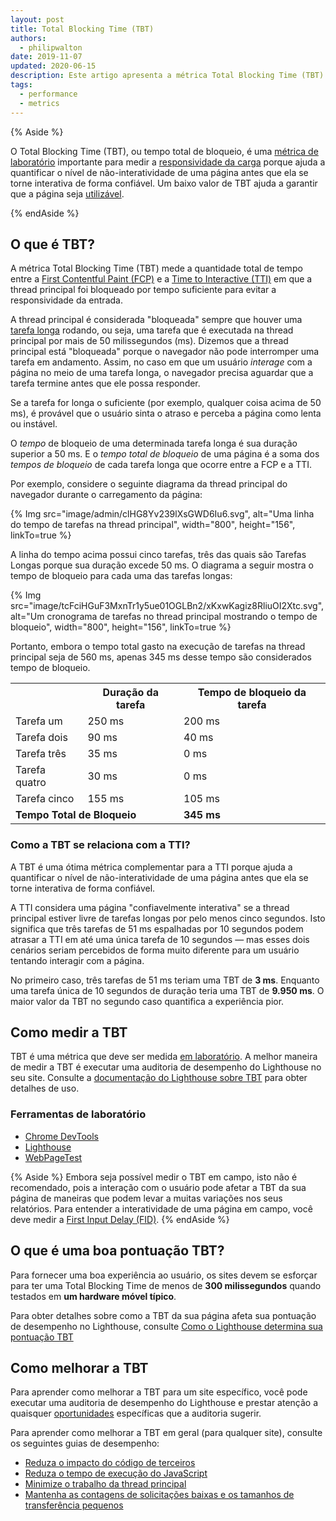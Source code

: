 ```yaml
---
layout: post
title: Total Blocking Time (TBT)
authors:
  - philipwalton
date: 2019-11-07
updated: 2020-06-15
description: Este artigo apresenta a métrica Total Blocking Time (TBT) e explica como medi-la.
tags:
  - performance
  - metrics
---
```


{% Aside %}

O Total Blocking Time (TBT), ou tempo total de bloqueio, é uma [métrica de laboratório](/user-centric-performance-metrics/#in-the-lab) importante para medir a [responsividade da carga](/user-centric-performance-metrics/#types-of-metrics) porque ajuda a quantificar o nível de não-interatividade de uma página antes que ela se torne interativa de forma confiável. Um baixo valor de TBT ajuda a garantir que a página seja [utilizável](/user-centric-performance-metrics/#questions).

{% endAside %}

## O que é TBT?

A métrica Total Blocking Time (TBT) mede a quantidade total de tempo entre a [First Contentful Paint (FCP)](/fcp/) e a [Time to Interactive (TTI)](/tti/) em que a thread principal foi bloqueado por tempo suficiente para evitar a responsividade da entrada.

A thread principal é considerada "bloqueada" sempre que houver uma [tarefa longa](/custom-metrics/#long-tasks-api) rodando, ou seja, uma tarefa que é executada na thread principal por mais de 50 milissegundos (ms). Dizemos que a thread principal está "bloqueada" porque o navegador não pode interromper uma tarefa em andamento. Assim, no caso em que um usuário *interage* com a página no meio de uma tarefa longa, o navegador precisa aguardar que a tarefa termine antes que ele possa responder.

Se a tarefa for longa o suficiente (por exemplo, qualquer coisa acima de 50 ms), é provável que o usuário sinta o atraso e perceba a página como lenta ou instável.

O *tempo* de bloqueio de uma determinada tarefa longa é sua duração superior a 50 ms. E o *tempo total de bloqueio* de uma página é a soma dos *tempos de bloqueio* de cada tarefa longa que ocorre entre a FCP e a TTI.

Por exemplo, considere o seguinte diagrama da thread principal do navegador durante o carregamento da página:

{% Img src="image/admin/clHG8Yv239lXsGWD6Iu6.svg", alt="Uma linha do tempo de tarefas na thread principal", width="800", height="156", linkTo=true %}

A linha do tempo acima possui cinco tarefas, três das quais são Tarefas Longas porque sua duração excede 50 ms. O diagrama a seguir mostra o tempo de bloqueio para cada uma das tarefas longas:

{% Img src="image/tcFciHGuF3MxnTr1y5ue01OGLBn2/xKxwKagiz8RliuOI2Xtc.svg", alt="Um cronograma de tarefas no thread principal mostrando o tempo de bloqueio", width="800", height="156", linkTo=true %}

Portanto, embora o tempo total gasto na execução de tarefas na thread principal seja de 560 ms, apenas 345 ms desse tempo são considerados tempo de bloqueio.

<table>
  <tr>
    <th></th>
    <th>Duração da tarefa</th>
    <th>Tempo de bloqueio da tarefa</th>
  </tr>
  <tr>
    <td>Tarefa um</td>
    <td>250 ms</td>
    <td>200 ms</td>
  </tr>
  <tr>
    <td>Tarefa dois</td>
    <td>90 ms</td>
    <td>40 ms</td>
  </tr>
  <tr>
    <td>Tarefa três</td>
    <td>35 ms</td>
    <td>0 ms</td>
  </tr>
  <tr>
    <td>Tarefa quatro</td>
    <td>30 ms</td>
    <td>0 ms</td>
  </tr>
  <tr>
    <td>Tarefa cinco</td>
    <td>155 ms</td>
    <td>105 ms</td>
  </tr>
  <tr>
    <td colspan="2"><strong>Tempo Total de Bloqueio</strong></td>
    <td><strong>345 ms</strong></td>
  </tr>
</table>

### Como a TBT se relaciona com a TTI?

A TBT é uma ótima métrica complementar para a TTI porque ajuda a quantificar o nível de não-interatividade de uma página antes que ela se torne interativa de forma confiável.

A TTI considera uma página "confiavelmente interativa" se a thread principal estiver livre de tarefas longas por pelo menos cinco segundos. Isto significa que três tarefas de 51 ms espalhadas por 10 segundos podem atrasar a TTI em até uma única tarefa de 10 segundos — mas esses dois cenários seriam percebidos de forma muito diferente para um usuário tentando interagir com a página.

No primeiro caso, três tarefas de 51 ms teriam uma TBT de **3 ms**. Enquanto uma tarefa única de 10 segundos de duração teria uma TBT de **9.950 ms**. O maior valor da TBT no segundo caso quantifica a experiência pior.

## Como medir a TBT

TBT é uma métrica que deve ser medida [em laboratório](/user-centric-performance-metrics/#in-the-lab). A melhor maneira de medir a TBT é executar uma auditoria de desempenho do Lighthouse no seu site. Consulte a [documentação do Lighthouse sobre TBT](/lighthouse-total-blocking-time) para obter detalhes de uso.

### Ferramentas de laboratório

- [Chrome DevTools](https://developers.google.com/web/tools/chrome-devtools/)
- [Lighthouse](https://developers.google.com/web/tools/lighthouse/)
- [WebPageTest](https://www.webpagetest.org/)

{% Aside %} Embora seja possível medir o TBT em campo, isto não é recomendado, pois a interação com o usuário pode afetar a TBT da sua página de maneiras que podem levar a muitas variações nos seus relatórios. Para entender a interatividade de uma página em campo, você deve medir a [First Input Delay (FID)](/fid/). {% endAside %}

## O que é uma boa pontuação TBT?

Para fornecer uma boa experiência ao usuário, os sites devem se esforçar para ter uma Total Blocking Time de menos de **300 milissegundos** quando testados em **um hardware móvel típico**.

Para obter detalhes sobre como a TBT da sua página afeta sua pontuação de desempenho no Lighthouse, consulte [Como o Lighthouse determina sua pontuação TBT](/lighthouse-total-blocking-time/#how-lighthouse-determines-your-tbt-score)

## Como melhorar a TBT

Para aprender como melhorar a TBT para um site específico, você pode executar uma auditoria de desempenho do Lighthouse e prestar atenção a quaisquer [oportunidades](/lighthouse-performance/#opportunities) específicas que a auditoria sugerir.

Para aprender como melhorar a TBT em geral (para qualquer site), consulte os seguintes guias de desempenho:

- [Reduza o impacto do código de terceiros](/third-party-summary/)
- [Reduza o tempo de execução do JavaScript](/bootup-time/)
- [Minimize o trabalho da thread principal](/mainthread-work-breakdown/)
- [Mantenha as contagens de solicitações baixas e os tamanhos de transferência pequenos](/resource-summary/)
